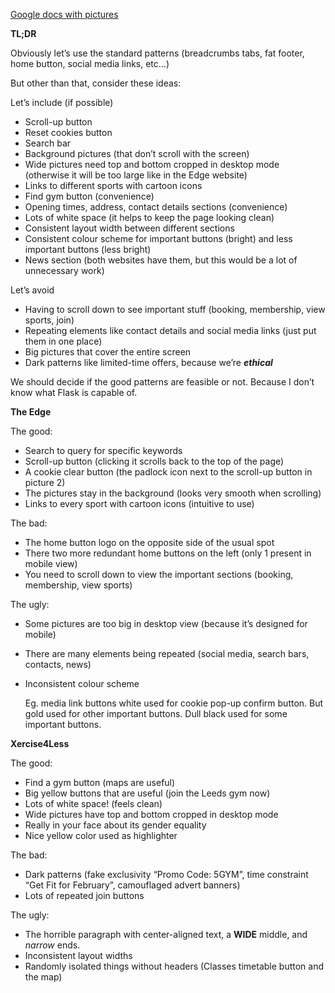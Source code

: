 [Google docs with pictures](https://docs.google.com/document/d/1adiCCrfFDzqyd9ys4hOwoxbAr4dqZ_RewKzAffDlIZM/edit?usp=sharing)

**TL;DR**

Obviously let’s use the standard patterns (breadcrumbs tabs, fat footer, home button, social media links, etc...)

But other than that, consider these ideas:

Let’s include (if possible)
* Scroll-up button
* Reset cookies button
* Search bar
* Background pictures (that don’t scroll with the screen)
* Wide pictures need top and bottom cropped in desktop mode (otherwise it will be too large like in the Edge website)
* Links to different sports with cartoon icons
* Find gym button (convenience)
* Opening times, address, contact details sections (convenience)
* Lots of white space (it helps to keep the page looking clean)
* Consistent layout width between different sections
* Consistent colour scheme for important buttons (bright) and less important buttons (less bright)
* News section (both websites have them, but this would be a lot of unnecessary work)

Let’s avoid
* Having to scroll down to see important stuff (booking, membership, view sports, join)
* Repeating elements like contact details and social media links (just put them in one place)
* Big pictures that cover the entire screen
* Dark patterns like limited-time offers, because we’re ***ethical***

We should decide if the good patterns are feasible or not. Because I don’t know what Flask is capable of.


**The Edge**

The good:
* Search to query for specific keywords
* Scroll-up button (clicking it scrolls back to the top of the page)
* A cookie clear button (the padlock icon next to the scroll-up button in picture 2)
* The pictures stay in the background (looks very smooth when scrolling)
* Links to every sport with cartoon icons (intuitive to use)

The bad:
* The home button logo on the opposite side of the usual spot
* There two more redundant home buttons on the left (only 1 present in mobile view)
* You need to scroll down to view the important sections (booking, membership, view sports)

The ugly:
* Some pictures are too big in desktop view (because it’s designed for mobile)
* There are many elements being repeated (social media, search bars, contacts, news)
* Inconsistent colour scheme

    Eg. media link buttons white used for cookie pop-up confirm button. But gold used for other important buttons.
    Dull black used for some important buttons.


**Xercise4Less**

The good:
* Find a gym button (maps are useful)
* Big yellow buttons that are useful (join the Leeds gym now)
* Lots of white space! (feels clean)
* Wide pictures have top and bottom cropped in desktop mode
* Really in your face about its gender equality
* Nice yellow color used as highlighter

The bad:
* Dark patterns (fake exclusivity “Promo Code: 5GYM”, time constraint “Get Fit for February”, camouflaged advert banners)
* Lots of repeated join buttons

The ugly:
* The horrible paragraph with center-aligned text, a **WIDE** middle, and *narrow* ends.
* Inconsistent layout widths
* Randomly isolated things without headers (Classes timetable button and the map)
